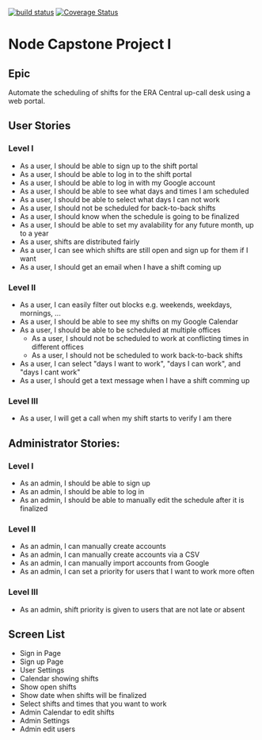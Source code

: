 [![build status](https://api.travis-ci.org/ailijic/capstone-node.svg)](http://travis-ci.org/ailijic/capstone-node)
[![Coverage Status](https://coveralls.io/repos/github/ailijic/capstone-node/badge.svg?branch=master)](https://coveralls.io/github/ailijic/capstone-node?branch=master)
# Node Capstone Project I 
## Epic
Automate the scheduling of shifts for the ERA Central up-call desk using a web portal.
## User Stories
### Level I
- As a user, I should be able to sign up to the shift portal
- As a user, I should be able to log in to the shift portal
- As a user, I should be able to log in with my Google account
- As a user, I should be able to see what days and times I am scheduled
- As a user, I should be able to select what days I can not work
- As a user, I should not be scheduled for back-to-back shifts
- As a user, I should know when the schedule is going to be finalized
- As a user, I should be able to set my avalability for any future month, up to a year
- As a user, shifts are distributed fairly
- As a user, I can see which shifts are still open and sign up for them if I want
- As a user, I should get an email when I have a shift coming up

### Level II
- As a user, I can easily filter out blocks e.g. weekends, weekdays, mornings, ...
- As a user, I should be able to see my shifts on my Google Calendar
- As a user, I should be able to be scheduled at multiple offices
  * As a user, I should not be scheduled to work at conflicting times in different offices
  * As a user, I should not be scheduled to work back-to-back shifts
- As a user, I can select "days I want to work", "days I can work", and "days I cant work"
- As a user, I should get a text message when I have a shift comming up

### Level III
- As a user, I will get a call when my shift starts to verify I am there

## Administrator Stories:
### Level I
- As an admin, I should be able to sign up
- As an admin, I should be able to log in
- As an admin, I should be able to manually edit the schedule after it is finalized

### Level II
- As an admin, I can manually create accounts
- As an admin, I can manually create accounts via a CSV
- As an admin, I can manually import accounts from Google
- As an admin, I can set a priority for users that I want to work more often

### Level III
- As an admin, shift priority is given to users that are not late or absent

## Screen List
- Sign in Page
- Sign up Page
- User Settings
- Calendar showing shifts
- Show open shifts
- Show date when shifts will be finalized
- Select shifts and times that you want to work
- Admin Calendar to edit shifts
- Admin Settings
- Admin edit users
